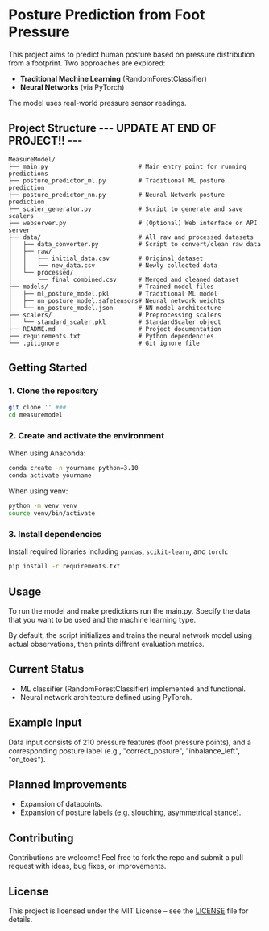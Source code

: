# Posture Prediction from Foot Pressure

This project aims to predict human posture based on pressure distribution from a footprint. Two approaches are explored:

* **Traditional Machine Learning** (RandomForestClassifier)
* **Neural Networks** (via PyTorch)

The model uses real-world pressure sensor readings.


## Project Structure   --- UPDATE AT END OF PROJECT!! ---

```
MeasureModel/
├── main.py                         # Main entry point for running predictions
├── posture_predictor_ml.py         # Traditional ML posture prediction
├── posture_predictor_nn.py         # Neural Network posture prediction
├── scaler_generator.py             # Script to generate and save scalers
├── webserver.py                    # (Optional) Web interface or API server
├── data/                           # All raw and processed datasets
│   ├── data_converter.py           # Script to convert/clean raw data
│   ├── raw/
│   │   ├── initial_data.csv        # Original dataset
│   │   └── new_data.csv            # Newly collected data
│   └── processed/
│       └── final_combined.csv      # Merged and cleaned dataset
├── models/                         # Trained model files
│   ├── ml_posture_model.pkl        # Traditional ML model
│   ├── nn_posture_model.safetensors# Neural network weights
│   └── nn_posture_model.json       # NN model architecture
├── scalers/                        # Preprocessing scalers
│   └── standard_scaler.pkl         # StandardScaler object
├── README.md                       # Project documentation
├── requirements.txt                # Python dependencies
└── .gitignore                      # Git ignore file

```


## Getting Started

### 1. Clone the repository

```bash
git clone '' ###
cd measuremodel
```

### 2. Create and activate the environment

When using Anaconda:

```bash
conda create -n yourname python=3.10
conda activate yourname
```

When using venv:

```bash
python -m venv venv
source venv/bin/activate
```

### 3. Install dependencies

Install required libraries including `pandas`, `scikit-learn`, and `torch`:

```bash
pip install -r requirements.txt
```

## Usage

To run the model and make predictions run the main.py. Specify the data that you want to be used and the machine learning type. 

By default, the script initializes and trains the neural network model using actual observations, then prints diffrent evaluation metrics.


## Current Status

* ML classifier (RandomForestClassifier) implemented and functional.
* Neural network architecture defined using PyTorch.


## Example Input

Data input consists of 210 pressure features (foot pressure points), and a corresponding posture label (e.g., "correct_posture", "inbalance_left", "on_toes").


## Planned Improvements

* Expansion of datapoints.
* Expansion of posture labels (e.g. slouching, asymmetrical stance).


## Contributing

Contributions are welcome! Feel free to fork the repo and submit a pull request with ideas, bug fixes, or improvements.


## License

This project is licensed under the MIT License – see the [LICENSE](LICENSE) file for details.
